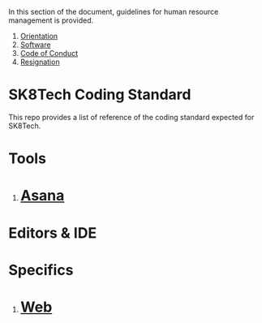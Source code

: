 In this section of the document, guidelines for human resource management is provided. 

1. [Orientation](orientation.md)
1. [Software](software.md)
1. [Code of Conduct](rules.md)
1. [Resignation](resignation.md)

# SK8Tech Coding Standard

This repo provides a list of reference of the coding standard expected for SK8Tech.

# Tools

1. # [Asana](asana.md)

# Editors & IDE

# Specifics

1. # [Web](website.md)
